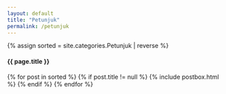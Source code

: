 ```yaml
---
layout: default
title: "Petunjuk"
permalink: /petunjuk
---
```

{% assign sorted = site.categories.Petunjuk | reverse %}

<h4 class="mt-5 mb-neg-30" id="{{ category[0] | replace: " ","-" }}"><span class="text-capitalize badge badge-primary text-small">{{ page.title }}</span></h4>
<div class="blog-grid-container">
    {% for post in sorted %}
    {% if post.title != null %}
    {% include postbox.html %}
    {% endif %}
    {% endfor %}
</div>